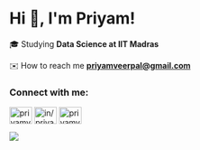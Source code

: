 <h1 align="left">Hi 👋, I'm Priyam!</h1>

🎓 Studying **Data Science at IIT Madras**

✉️ How to reach me **priyamveerpal@gmail.com**

<h3 align="left">Connect with me:</h3>
<p align="left">
<a href="https://twitter.com/priyamveerpal" target="blank"><img align="center" src="https://raw.githubusercontent.com/rahuldkjain/github-profile-readme-generator/master/src/images/icons/Social/twitter.svg" alt="priyamveerpal" height="30" width="40" /></a>
<a href="https://linkedin.com/in/priyamveerpal" target="blank"><img align="center" src="https://raw.githubusercontent.com/rahuldkjain/github-profile-readme-generator/master/src/images/icons/Social/linked-in-alt.svg" alt="in/priyamveerpal" height="30" width="40" /></a>
<a href="https://instagram.com/priyamveerpal" target="blank"><img align="center" src="https://raw.githubusercontent.com/rahuldkjain/github-profile-readme-generator/master/src/images/icons/Social/instagram.svg" alt="priyamveerpal" height="30" width="40" /></a>
</p>

![](https://github-readme-stats.vercel.app/api?username=priyamveerpal&theme=dark&hide_border=false&include_all_commits=false&count_private=false)<br/>
